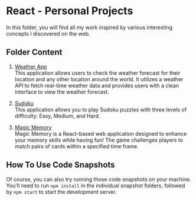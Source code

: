 # React - Personal Projects

In this folder, you will find all my work inspired by various interesting concepts I discovered on the web.

## Folder Content

1. [Weather App](/REACT/React%20-%20Personal%20Project/01%20-%20Weather%20App/weather-app)<br>
   This application allows users to check the weather forecast for their location and any other location around the world. It utilizes a weather API to fetch real-time weather data and provides users with a clean interface to view the weather forecast.

2. [Sudoku](/REACT/React%20-%20Personal%20Project/02%20-%20Sudoku/sudoku)<br>
   This application allows you to play Sudoku puzzles with three levels of difficulty: Easy, Medium, and Hard.

3. [Magic Memory](/REACT/React%20-%20Personal%20Project/03%20-%20Magic%20Memory/magic-memory)<br>
   Magic Memory is a React-based web application designed to enhance your memory skills while having fun! The game challenges players to match pairs of cards within a specified time frame.

## How To Use Code Snapshots

Of course, you can also try running those code snapshots on your machine. You'll need to run `npm install` in the individual snapshot folders, followed by `npm start` to start the development server.
